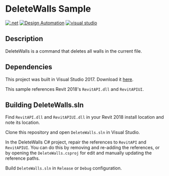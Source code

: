 # DeleteWalls Sample

[![.net](https://img.shields.io/badge/.net-4.5-green.svg)](http://www.microsoft.com/en-us/download/details.aspx?id=30653)
[![Design Automation](https://img.shields.io/badge/Design%20Automation-v3-green.svg)](http://developer.autodesk.com/)
[![visual studio](https://img.shields.io/badge/Visual%20Studio-2017-green.svg)](https://www.visualstudio.com/)

## Description

DeleteWalls is a command that deletes all walls in the current file.

## Dependencies

This project was built in Visual Studio 2017. Download it [here](https://www.visualstudio.com/).

This sample references Revit 2018's `RevitAPI.dll` and `RevitAPIUI`.

## Building DeleteWalls.sln

Find `RevitAPI.dll` and `RevitAPIUI.dll` in your Revit 2018 install location and note its location. 

Clone this repository and open `DeleteWalls.sln` in Visual Studio.  

In the DeleteWalls C# project, repair the references to `RevitAPI` and `RevitAPIUI`.  You can do this by removing and re-adding the references, or by opening the `DeleteWalls.csproj` for edit and manually updating the reference paths.

Build `DeleteWalls.sln` in `Release` or `Debug` configuration.
